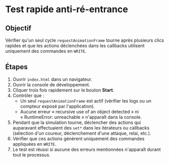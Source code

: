 # Test rapide anti-ré-entrance

## Objectif
Vérifier qu'un seul cycle `requestAnimationFrame` tourne après plusieurs clics rapides et que les actions déclenchées dans les callbacks utilisent uniquement des commandes en `WRITE`.

## Étapes
1. Ouvrir `index.html` dans un navigateur.
2. Ouvrir la console de développement.
3. Cliquer trois fois rapidement sur le bouton **Start**.
4. Contrôler que :
   - Un seul `requestAnimationFrame` est actif (vérifier les logs ou un compteur exposé par l'application).
   - Aucune erreur « recursive use of an object detected » ni « RuntimeError: unreachable » n'apparaît dans la console.
5. Pendant que la simulation tourne, déclencher des actions qui auparavant effectuaient des `set*` dans les itérateurs ou callbacks (sélection d'un coureur, déclenchement d'une attaque, relai, etc.).
6. Vérifier que ces actions génèrent uniquement des commandes appliquées en `WRITE`.
7. Le test est réussi si aucune des erreurs mentionnées n'apparaît durant tout le processus.
